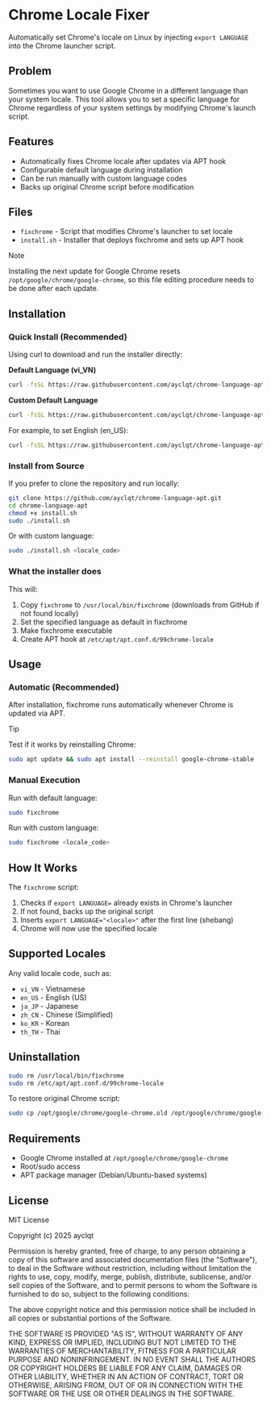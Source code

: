 # Chrome Locale Fixer

Automatically set Chrome's locale on Linux by injecting `export LANGUAGE` into the Chrome launcher script.

## Problem

Sometimes you want to use Google Chrome in a different language than your system locale. This tool allows you to set a specific language for Chrome regardless of your system settings by modifying Chrome's launch script.

## Features

- Automatically fixes Chrome locale after updates via APT hook
- Configurable default language during installation
- Can be run manually with custom language codes
- Backs up original Chrome script before modification

## Files

- `fixchrome` - Script that modifies Chrome's launcher to set locale
- `install.sh` - Installer that deploys fixchrome and sets up APT hook

> [!NOTE]
> Installing the next update for Google Chrome resets `/opt/google/chrome/google-chrome`, so this file editing procedure needs to be done after each update.

## Installation

### Quick Install (Recommended)

Using curl to download and run the installer directly:

**Default Language (vi_VN)**
```bash
curl -fsSL https://raw.githubusercontent.com/ayclqt/chrome-language-apt/main/install.sh | sudo bash
```

**Custom Default Language**
```bash
curl -fsSL https://raw.githubusercontent.com/ayclqt/chrome-language-apt/main/install.sh | sudo bash -s <locale_code>
```

For example, to set English (en_US):
```bash
curl -fsSL https://raw.githubusercontent.com/ayclqt/chrome-language-apt/main/install.sh | sudo bash -s en_US
```

### Install from Source

If you prefer to clone the repository and run locally:

```bash
git clone https://github.com/ayclqt/chrome-language-apt.git
cd chrome-language-apt
chmod +x install.sh
sudo ./install.sh
```

Or with custom language:
```bash
sudo ./install.sh <locale_code>
```

### What the installer does

This will:
1. Copy `fixchrome` to `/usr/local/bin/fixchrome` (downloads from GitHub if not found locally)
2. Set the specified language as default in fixchrome
3. Make fixchrome executable
4. Create APT hook at `/etc/apt/apt.conf.d/99chrome-locale`

## Usage

### Automatic (Recommended)

After installation, fixchrome runs automatically whenever Chrome is updated via APT.

> [!TIP]
> Test if it works by reinstalling Chrome:
```bash
sudo apt update && sudo apt install --reinstall google-chrome-stable
```

### Manual Execution

Run with default language:
```bash
sudo fixchrome
```

Run with custom language:
```bash
sudo fixchrome <locale_code>
```

## How It Works

The `fixchrome` script:
1. Checks if `export LANGUAGE=` already exists in Chrome's launcher
2. If not found, backs up the original script
3. Inserts `export LANGUAGE="<locale>"` after the first line (shebang)
4. Chrome will now use the specified locale

## Supported Locales

Any valid locale code, such as:
- `vi_VN` - Vietnamese
- `en_US` - English (US)
- `ja_JP` - Japanese
- `zh_CN` - Chinese (Simplified)
- `ko_KR` - Korean
- `th_TH` - Thai

## Uninstallation

```bash
sudo rm /usr/local/bin/fixchrome
sudo rm /etc/apt/apt.conf.d/99chrome-locale
```

To restore original Chrome script:
```bash
sudo cp /opt/google/chrome/google-chrome.old /opt/google/chrome/google-chrome
```

## Requirements

- Google Chrome installed at `/opt/google/chrome/google-chrome`
- Root/sudo access
- APT package manager (Debian/Ubuntu-based systems)

## License

MIT License

Copyright (c) 2025 ayclqt

Permission is hereby granted, free of charge, to any person obtaining a copy
of this software and associated documentation files (the "Software"), to deal
in the Software without restriction, including without limitation the rights
to use, copy, modify, merge, publish, distribute, sublicense, and/or sell
copies of the Software, and to permit persons to whom the Software is
furnished to do so, subject to the following conditions:

The above copyright notice and this permission notice shall be included in all
copies or substantial portions of the Software.

THE SOFTWARE IS PROVIDED "AS IS", WITHOUT WARRANTY OF ANY KIND, EXPRESS OR
IMPLIED, INCLUDING BUT NOT LIMITED TO THE WARRANTIES OF MERCHANTABILITY,
FITNESS FOR A PARTICULAR PURPOSE AND NONINFRINGEMENT. IN NO EVENT SHALL THE
AUTHORS OR COPYRIGHT HOLDERS BE LIABLE FOR ANY CLAIM, DAMAGES OR OTHER
LIABILITY, WHETHER IN AN ACTION OF CONTRACT, TORT OR OTHERWISE, ARISING FROM,
OUT OF OR IN CONNECTION WITH THE SOFTWARE OR THE USE OR OTHER DEALINGS IN THE
SOFTWARE.
